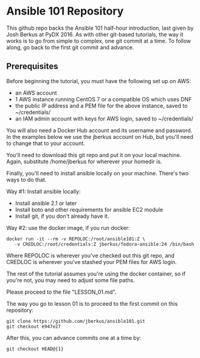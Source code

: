 # Ansible 101 Repository

This github repo backs the Ansible 101 half-hour introduction, last given by
Josh Berkus at PyDX 2016.  As with other git-based tutorials, the way it works
is to go from simple to complex, one git commit at a time.  To follow along,
go back to the first git commit and advance.

## Prerequisites

Before beginning the tutorial, you must have the following set up on AWS:

* an AWS account
* 1 AWS instance running CentOS 7 or a compatible OS which uses DNF
* the public IP address and a PEM file for the above instance, saved to ~/credentials/
* an IAM admin account with keys for AWS login, saved to ~/credentials/

You will also need a Docker Hub account and its username and password.  In the
examples below we use the jberkus account on Hub, but you'll need to change that
to your account.

You'll need to download this git repo and put it on your local machine.  Again,
substitute /home/jberkus for wherever your homedir is.

Finally, you'll need to install ansible locally on your machine.  There's two
ways to do that.  

Way #1: Install ansible locally:

* Install ansible 2.1 or later
* Install boto and other requirements for ansible EC2 module
* Install git, if you don't already have it.

Way #2: use the docker image, if you run docker:

```
docker run -it --rm -v REPOLOC:/root/ansible101:Z \
   -v CREDLOC:/root/credentials:Z jberkus/fedora-ansible:24 /bin/bash
```

Where REPOLOC is wherever you've checked out this git repo, and CREDLOC is wherever
you've stashed your PEM files for AWS login.

The rest of the tutorial assumes you're using the docker container, so if you're
not, you may need to adjust some file paths.

Please proceed to the file "LESSON_01.md".

The way you go to lesson 01 is to proceed to the first commit on this repository:

```
git clone https://github.com/jberkus/ansible101.git
git checkout e947e27
```

After this, you can advance commits one at a time by:

```
git checkout HEAD@{1}
```
